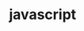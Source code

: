 # javascript

<!DOCTYPE html>
<html lang="en">
<head>
    <title>Document</title>
    <style>
        *{
            margin: 0px;
            padding: 0px;

        }

        .header {

            height: 70px;
            width: 100%;
            background-color:grey;


        }

        .Carousel {
            width:100%;
            height:800px;
            bacground-color:red;

        }

        .slider{
            width:500%;
            height:700px;
            bacground-color:rgb(0, 255, 17);
            overflow: hidden;


        }

        .slider_child{
            width: 20%;
            height:600px;
            bacground-color:rgb(204, 255, 0);
            font-size: 100px;
            text-align:center;
            line-height:300px;

        }
    </style>
</head>
<body>

    <header class="header">

    </header>

    <section class="Carousal">

        <div class="slider">
            <div class="slider_child">
                <images src="./images/pexels-arthouse-studio-4641022.jpg">

                </images>
            </div>
            <div class="slider_child">
                <images src="./images/pexels-emiliano-arano-2127969.jpg">

                </images>
            </div>
            <div class="slider_child">
                <images src="./images/pexels-pok-rie-1655166.jpg">

                </images>
            </div>
            <div class="slider_child">
                <images src="./images/pexels-tamba-budiarsana-244466.jpg">

                </images>
            </div>
            <div class="slider_child">
               <images src="./images/pexels-tobias-bjørkli-1819631.jpg">
                
               </images>
            </div>

        </div>
        console.log("hello");

    </section>
    <script src="./index.js>">

    </script>
</body>
</html>
